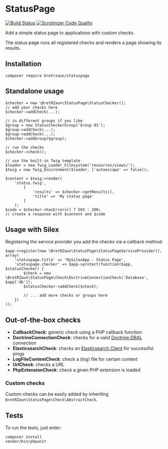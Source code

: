# StatusPage

[![Build Status](https://travis-ci.org/bretrzaun/statuspage.svg?branch=master)](https://travis-ci.org/bretrzaun/statuspage)
[![Scrutinizer Code Quality](https://scrutinizer-ci.com/g/bretrzaun/statuspage/badges/quality-score.png?b=master)](https://scrutinizer-ci.com/g/bretrzaun/statuspage/?branch=master)

Add a simple status page to applications with custom checks.

The status page runs all registered checks and renders a page showing its results.

## Installation

```
composer require bretrzaun/statuspage
```

## Standalone usage

```
$checker = new \BretRZaun\StatusPage\StatusChecker();
// add your checks here
$checker->addCheck(...);

// in different groups if you like
$group = new StatusCheckerGroup('Group 01');
$group->addCheck(...);
$group->addCheck(...);
$checker->addGroup($group);

// run the checks
$checker->check();

// use the built-in Twig template
$loader = new Twig_Loader_Filesystem('resources/views/');
$twig = new Twig_Environment($loader, ['autoescape' => false]);

$content = $twig->render(
    'status.twig',
        [
            'results' => $checker->getResults(),
            'title' => 'My status page'
        ]
    );
$code = $checker->hasErrors() ? 503 : 200;    
// create a response with $content and $code     
```

## Usage with Silex

Registering the service provider you add the checks via a callback method: 

```
$app->register(new \BretRZaun\StatusPage\StatusPageServiceProvider(), array(
    'statuspage.title' => 'MySilexApp - Status Page',
    'statuspage.checker' => $app->protect(function($app, $statusChecker) {
        $check = new \BretRZaun\StatusPage\Check\DoctrineConnectionCheck('Database', $app['db']);
        $statusChecker->addCheck($check);
        
        // ... add more checks or groups here
    })
));
```

## Out-of-the-box checks

- **CallbackCheck**: generic check using a PHP callback function
- **DoctrineConnectionCheck**: checks for a valid [Doctrine DBAL](http://www.doctrine-project.org/projects/dbal.html) connection
- **ElasticsearchCheck**: checks an [Elasticsearch Client](https://github.com/elastic/elasticsearch-php) for successful pings 
- **LogFileContentCheck**: check a (log) file for certain content
- **UrlCheck**: checks a URL
- **PhpExtensionCheck**: check a given PHP extension is loaded
 
### Custom checks

Custom checks can be easily added by inheriting ```BretRZaun\StatusPage\Check\AbstractCheck```.

## Tests

To run the tests, just enter:

```
composer install
vendor/bin/phpunit
```
